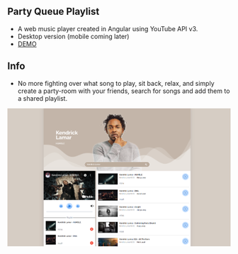 ## Party Queue Playlist

- A web music player created in Angular using YouTube API v3.
- Desktop version (mobile coming later)
- [DEMO](https://party-queue-angular.web.app/)

## Info

- No more fighting over what song to play, sit back, relax, and simply create a party-room with your friends, search for songs and add them to a shared playlist.

![party-queue](https://github.com/dainja/music-queue-player/blob/main/src/assets/party-queuer-youtube.png)
